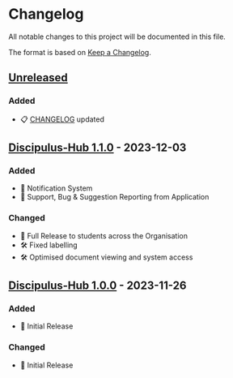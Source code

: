 # Changelog

All notable changes to this project will be documented in this file.

The format is based on [Keep a Changelog](https://keepachangelog.com/en/1.0.0/).

## [Unreleased](https://github.com/UWLSimulationCentre/Discipulus-Hub/compare/...HEAD)

### Added
- 📋 [CHANGELOG](CHANGELOG.md) updated

## [Discipulus-Hub 1.1.0](https://github.com/UWLSimulationCentre/Discipulus-Hub/releases/tag/Discipulus-Hub-1.1.0) - 2023-12-03

### Added
- 🔔 Notification System
- 🐞 Support, Bug & Suggestion Reporting from Application

### Changed
- 🎉 Full Release to students across the Organisation
- 🛠️ Fixed labelling
- 🛠️ Optimised document viewing and system access

## [Discipulus-Hub 1.0.0](https://github.com/UWLSimulationCentre/Discipulus-Hub/releases/tag/Discipulus-Hub-1.0.0) - 2023-11-26

### Added
- 🌱 Initial Release

### Changed
- 🌱 Initial Release
